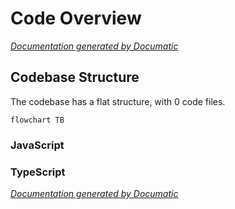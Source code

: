 # Code Overview

[_Documentation generated by Documatic_](https://www.documatic.com?485022032)

<!---Documatic-section-Codebase Structure-start--->
## Codebase Structure

The codebase has a flat structure, with 0 code files.

<!---Documatic-block-system_architecture-start--->
```mermaid
flowchart TB

```
<!---Documatic-block-system_architecture-end--->

### JavaScript



### TypeScript
<!---Documatic-section-Codebase Structure-end--->

[_Documentation generated by Documatic_](https://www.documatic.com?485022032)